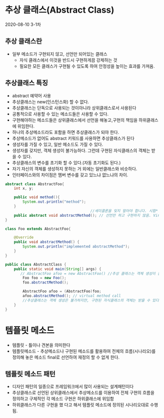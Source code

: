 # 추상 클래스(Abstract Class)
2020-08-10 3-1차

## 추상 클래스란
* 일부 메소드가 구현되지 않고, 선언만 되어있는 클래스
   * 자식 클래스에서 이것을 반드시 구현하게끔 강제하는 것
   * 필요한 모든 클래스가 구현될 수 있도록 하여 안정성을 높이는 효과를 가져옴.
## 추상클래스 특징
* abstract 예약어 사용
* 추상클래스는 new(인스턴스화) 할 수 없다.
* 추상클래스는 단독으로 사용되는 것이아니라 상위클래스로서 사용된다
* 공통적으로 사용할 수 있는 메소드들은 사용할 수 있다.
* 구현해야하는 메소드들은 상위클래스에서 선언을 해놓고,구현의 책임을 하위클래스에 위임한다.
* 하나의 추상메소드라도 포함을 하면 추상클래스가 되야 한다.
* 추상메소드가 없어도 abstract 키워드를 사용하면 추상클래스가 된다
* 생성자를 가질 수 있고, 일반 메소드도 가질 수 있다. 
* 생성자를 갖지만, 객체 생성이 불가능하다. 그런데 구현된 자식클래스의 객체는 받을 수 있다.
* 추상클래스의 변수를 초기화 할 수 있다.(자동 초기화도 된다.)
* 자기 자신의 객체를 생성하지 못하는 거 외에는 일반클래스와 비슷하다.
* 인터페이스와의 차이점은 멤버 변수를 갖고 있느냐 없느냐의 차이.

````java
abstract class AbstractFoo{
    int x, y;

    public void method(){
        System.out.println("method");
    }
                                       //세미콜론을 잊지 말아야 합니다. 시험*
    public abstract void abstractMethod(); // 선언만 하고 구현하지 않음. Virtual method call이여서 부모메소드는 비어있음.
}

class Foo extends AbstractFoo{

    @Override
    public void abstractMethod() {
        System.out.println("implemented abstractMethod");
    }
}

public class AbstractClass {
    public static void main(String[] args) {
       // AbstractFoo afoo = new AbstractFoo() //추상 클래스는 객체 생성이 불가합니다. 구현이안되있으니 인스턴스화가 안된다.
        Foo foo = new Foo();
        foo.abstractMethod();

        AbstractFoo afoo = (AbstractFoo)foo;
        afoo.abstractMethod(); // virtual method call
        //추상클래스는 객체 생성은 불가하지만, 구현된 자식클래스의 객체는 받을 수 있다.
    }
}
````

# 템플릿 메소드
* 템플릿 - 틀이나 견본을 의미한다
* 템플릿메소드 - 추상메소드나 구현된 메소드를 활용하여 전체의 흐름(시나리오)를 정의해 놓은 메소드
final로 선언하여 재정의 할 수 없게 한다.

## 템플릿 메소드 패턴
* 디자인 패턴의 일종으로 프레임워크에서 많이 사용되는 설계패턴이다
* 추상클래스로 선언된 상위클래스에서 추상메소드를 이용하여 전체 구현의 흐름을 정의하고
구체적인 각 메소드 구현은 하위클래스에 위임함 
* 하위클래스가 다른 구현을 했 다고 해서 템플릿 메소드에 정의된 시나리오대로 수행됨.